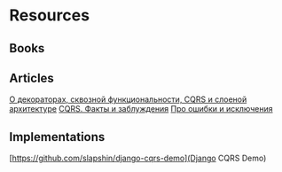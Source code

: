 # Resources
## Books
## Articles
[О декораторах, сквозной функциональности, CQRS и слоеной архитектуре](https://habr.com/ru/post/353258/)
[CQRS. Факты и заблуждения](https://habr.com/ru/post/347908/)
[Про ошибки и исключения](https://habr.com/ru/post/347284/)
## Implementations
[https://github.com/slapshin/django-cqrs-demo](Django CQRS Demo)
